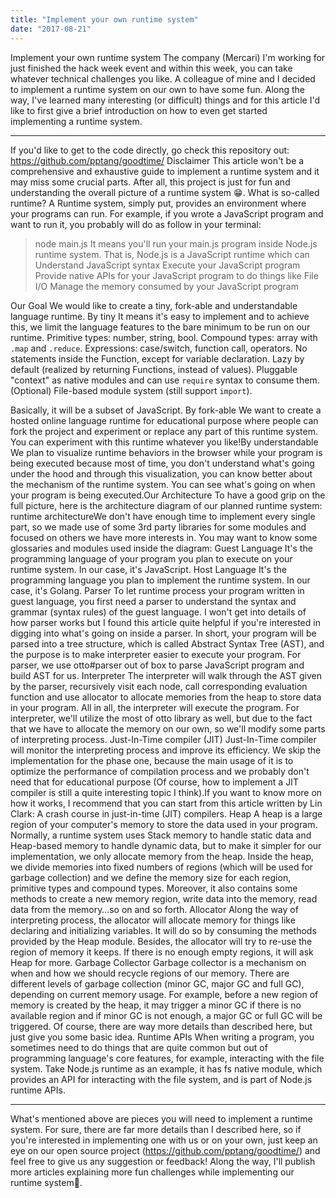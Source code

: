 ```yaml
---
title: "Implement your own runtime system"
date: "2017-08-21"
---
```


Implement your own runtime system
The company (Mercari) I'm working for just finished the hack week event and within this week, you can take whatever technical challenges you like. A colleague of mine and I decided to implement a runtime system on our own to have some fun. Along the way, I've learned many interesting (or difficult) things and for this article I'd like to first give a brief introduction on how to even get started implementing a runtime system.

---

If you'd like to get to the code directly, go check this repository out: https://github.com/pptang/goodtime/
Disclaimer
This article won't be a comprehensive and exhaustive guide to implement a runtime system and it may miss some crucial parts. After all, this project is just for fun and understanding the overall picture of a runtime system 😁.
What is so-called runtime?
A Runtime system, simply put, provides an environment where your programs can run.
For example, if you wrote a JavaScript program and want to run it, you probably will do as follow in your terminal:

> node main.js
> It means you'll run your main.js program inside Node.js runtime system.
> That is, Node.js is a JavaScript runtime which can
> Understand JavaScript syntax
> Execute your JavaScript program
> Provide native APIs for your JavaScript program to do things like File I/O
> Manage the memory consumed by your JavaScript program

Our Goal
We would like to create a tiny, fork-able and understandable language runtime.
By tiny
It means it's easy to implement and to achieve this, we limit the language features to the bare minimum to be run on our runtime.
Primitive types: number, string, bool.
Compound types: array with `.map` and `.reduce`.
Expressions: case/switch, function call, operators.
No statements inside the Function, except for variable declaration.
Lazy by default (realized by returning Functions, instead of values).
Pluggable "context" as native modules and can use `require` syntax to consume them.
(Optional) File-based module system (still support `import`).

Basically, it will be a subset of JavaScript.
By fork-able
We want to create a hosted online language runtime for educational purpose where people can fork the project and experiment or replace any part of this runtime system.
You can experiment with this runtime whatever you like!By understandable
We plan to visualize runtime behaviors in the browser while your program is being executed because most of time, you don't understand what's going under the hood and through this visualization, you can know better about the mechanism of the runtime system.
You can see what's going on when your program is being executed.Our Architecture
To have a good grip on the full picture, here is the architecture diagram of our planned runtime system:
runtime architectureWe don't have enough time to implement every single part, so we made use of some 3rd party libraries for some modules and focused on others we have more interests in.
You may want to know some glossaries and modules used inside the diagram:
Guest Language
It's the programming language of your program you plan to execute on your runtime system. In our case, it's JavaScript.
Host Language
It's the programming language you plan to implement the runtime system. In our case, it's Golang.
Parser
To let runtime process your program written in guest language, you first need a parser to understand the syntax and grammar (syntax rules) of the guest language. I won't get into details of how parser works but I found this article quite helpful if you're interested in digging into what's going on inside a parser. In short, your program will be parsed into a tree structure, which is called Abstract Syntax Tree (AST), and the purpose is to make interpreter easier to execute your program.
For parser, we use otto#parser out of box to parse JavaScript program and build AST for us.
Interpreter
The interpreter will walk through the AST given by the parser, recursively visit each node, call corresponding evaluation function and use allocator to allocate memories from the heap to store data in your program. All in all, the interpreter will execute the program.
For interpreter, we'll utilize the most of otto library as well, but due to the fact that we have to allocate the memory on our own, so we'll modify some parts of interpreting process.
Just-In-Time compiler (JIT)
Just-In-Time compiler will monitor the interpreting process and improve its efficiency. We skip the implementation for the phase one, because the main usage of it is to optimize the performance of compilation process and we probably don't need that for educational purpose (Of course, how to implement a JIT compiler is still a quite interesting topic I think).If you want to know more on how it works, I recommend that you can start from this article written by Lin Clark: A crash course in just-in-time (JIT) compilers.
Heap
A heap is a large region of your computer's memory to store the data used in your program. Normally, a runtime system uses Stack memory to handle static data and Heap-based memory to handle dynamic data, but to make it simpler for our implementation, we only allocate memory from the heap. Inside the heap, we divide memories into fixed numbers of regions (which will be used for garbage collection) and we define the memory size for each region, primitive types and compound types. Moreover, it also contains some methods to create a new memory region, write data into the memory, read data from the memory…so on and so forth.
Allocator
Along the way of interpreting process, the allocator will allocate memory for things like declaring and initializing variables. It will do so by consuming the methods provided by the Heap module. Besides, the allocator will try to re-use the region of memory it keeps. If there is no enough empty regions, it will ask Heap for more.
Garbage Collector
Garbage collector is a mechanism on when and how we should recycle regions of our memory. There are different levels of garbage collection (minor GC, major GC and full GC), depending on current memory usage. For example, before a new region of memory is created by the heap, it may trigger a minor GC if there is no available region and if minor GC is not enough, a major GC or full GC will be triggered. Of course, there are way more details than described here, but just give you some basic idea.
Runtime APIs
When writing a program, you sometimes need to do things that are quite common but out of programming language's core features, for example, interacting with the file system. Take Node.js runtime as an example, it has fs native module, which provides an API for interacting with the file system, and is part of Node.js runtime APIs.

---

What's mentioned above are pieces you will need to implement a runtime system. For sure, there are far more details than I described here, so if you're interested in implementing one with us or on your own, just keep an eye on our open source project (https://github.com/pptang/goodtime/) and feel free to give us any suggestion or feedback!
Along the way, I'll publish more articles explaining more fun challenges while implementing our runtime system🙂.
